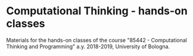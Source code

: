# Computational Thinking - hands-on classes
Materials for the hands-on classes of the course "85442 - Computational Thinking and Programming" a.y. 2018-2019, University of Bologna.